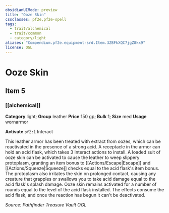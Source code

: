 ```yaml
---
obsidianUIMode: preview
title: "Ooze Skin"
cssclasses: pf2e,pf2e-spell
tags:
  - trait/alchemical
  - trait/common
  - category/light
aliases: "Compendium.pf2e.equipment-srd.Item.3ZBFkXQC7jgZ8kx9"
license: OGL
---
```

# Ooze Skin
## Item 5
### [[alchemical]]

**Category** light; **Group** leather
**Price** 150 gp; 
**Bulk** 1; **Size** med
**Usage** wornarmor

**Activate** `pf2:1` Interact

This leather armor has been treated with extract from oozes, which can be reactivated in the presence of a strong acid. A receptacle in the armor can hold an acid flask, which takes 3 Interact actions to install. A loaded suit of ooze skin can be activated to cause the leather to weep slippery protoplasm, granting an item bonus to [[Actions/Escape|Escape]] and [[Actions/Squeeze|Squeeze]] checks equal to the acid flask's item bonus. The protoplasm also irritates the skin on prolonged contact, causing any creature that grapples or swallows you to take acid damage equal to the acid flask's splash damage. Ooze skin remains activated for a number of rounds equal to the level of the acid flask installed. The effects consume the acid flask, and once the reaction has begun it can't be deactivated.

*Source: Pathfinder Treasure Vault*
*OGL*